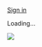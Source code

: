 [Sign in](https://accounts.google.com/ServiceLogin?service=wise&passive=1209600&osid=1&continue=https://drive.google.com/file/d/1ER3gBvx1UwXMDiOaZk8akzPmO6LAFfTp/view&followup=https://drive.google.com/file/d/1ER3gBvx1UwXMDiOaZk8akzPmO6LAFfTp/view&ec=GAZAGQ)

Loading…

![](https://drive.google.com/drive-viewer/AKGpihZdnKaoAz4MVvQWtsIIO-OE0cIPBSgWDZuxgnmXKwaGdnETZQG_MLCapSXl5AlEu-vj3CFiIoPuKvh7WORi9Wtt5Y-WiBZAaA=s1600-rw-v1)